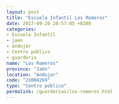 ```yaml
---
layout: post
title: "Escuela Infantil Los Romeros"
date: 2017-09-20 20:57:05 +0200
categories:
- Escuela Infantil
- jaen
- andujar
- Centro público
- guarderia
name: "Los Romeros"
province: "Jaén"
location: "Andujar"
code: "23008269"
type: "Centro público"
permalink: /guarderias/los-romeros.html
---
```

